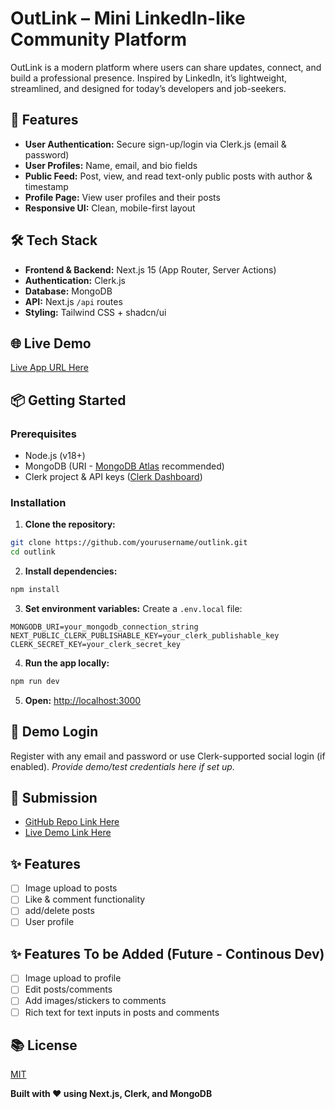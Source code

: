 # OutLink – Mini LinkedIn-like Community Platform

OutLink is a modern platform where users can share updates, connect, and build a professional presence. Inspired by LinkedIn, it’s lightweight, streamlined, and designed for today’s developers and job-seekers.

## 🚀 Features

- **User Authentication:** Secure sign-up/login via Clerk.js (email \& password)
- **User Profiles:** Name, email, and bio fields
- **Public Feed:** Post, view, and read text-only public posts with author \& timestamp
- **Profile Page:** View user profiles and their posts
- **Responsive UI:** Clean, mobile-first layout

## 🛠 Tech Stack

- **Frontend \& Backend:** Next.js 15 (App Router, Server Actions)
- **Authentication:** Clerk.js
- **Database:** MongoDB
- **API:** Next.js `/api` routes
- **Styling:** Tailwind CSS + shadcn/ui

## 🌐 Live Demo

[Live App URL Here](https://YourLiveDemo.vercel.app)

## 📦 Getting Started

### Prerequisites

- Node.js (v18+)
- MongoDB (URI - [MongoDB Atlas](https://www.mongodb.com/cloud/atlas) recommended)
- Clerk project \& API keys ([Clerk Dashboard](https://dashboard.clerk.com/))

### Installation

1. **Clone the repository:**

```sh
git clone https://github.com/yourusername/outlink.git
cd outlink
```

2. **Install dependencies:**

```sh
npm install
```

3. **Set environment variables:**
   Create a `.env.local` file:

```
MONGODB_URI=your_mongodb_connection_string
NEXT_PUBLIC_CLERK_PUBLISHABLE_KEY=your_clerk_publishable_key
CLERK_SECRET_KEY=your_clerk_secret_key
```

4. **Run the app locally:**

```sh
npm run dev
```

5. **Open:**
   [http://localhost:3000](http://localhost:3000)

## 🙋 Demo Login

Register with any email and password or use Clerk-supported social login (if enabled).
_Provide demo/test credentials here if set up._

## 📜 Submission

- [GitHub Repo Link Here](https://github.com/goutam-khowal/OutLink)
- [Live Demo Link Here](https://out-link.vercel.app/)

## ✨ Features

- [ ] Image upload to posts
- [ ] Like \& comment functionality
- [ ] add/delete posts
- [ ] User profile

## ✨ Features To be Added (Future - Continous Dev)

- [ ] Image upload to profile
- [ ] Edit posts/comments
- [ ] Add images/stickers to comments
- [ ] Rich text for text inputs in posts and comments

## 📚 License

[MIT](LICENSE)

**Built with ❤️ using Next.js, Clerk, and MongoDB**
